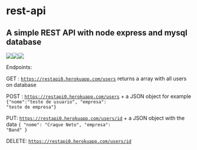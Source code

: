 # rest-api
## A simple REST API with node express and mysql database

<img src="https://img.shields.io/badge/Node.js-339933?style=for-the-badge&logo=nodedotjs&logoColor=white"><img src="https://img.shields.io/badge/Express.js-000000?style=for-the-badge&logo=express&logoColor=white"><img src="https://img.shields.io/badge/MySQL-005C84?style=for-the-badge&logo=mysql&logoColor=white">


Endpoints:

GET : <code>https://restapi0.herokuapp.com/users</code> returns a array with all users on database

POST : <code>https://restapi0.herokuapp.com/users</code> + a JSON object for example <code>{"nome":"teste de usuario", "empresa": "teste de empresa"}</code>

PUT: <code>https://restapi0.herokuapp.com/users/id</code> + a JSON object with the data <code>{
	"nome": "Craque Neto",
	"empresa": "Band"
}</code>


DELETE: <code>https://restapi0.herokuapp.com/users/id</code>
